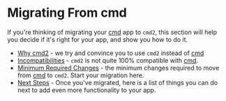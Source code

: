 # Migrating From cmd

If you're thinking of migrating your [cmd](https://docs.python.org/3/library/cmd.html) app to
`cmd2`, this section will help you decide if it's right for your app, and show you how to do it.

- [Why cmd2](why.md) - we try and convince you to use `cmd2` instead of
  [cmd](https://docs.python.org/3/library/cmd.html)
- [Incompatibilities](incompatibilities.md) - `cmd2` is not quite 100% compatible with
  [cmd](https://docs.python.org/3/library/cmd.html).
- [Minimum Required Changes](minimum.md) - the minimum changes required to move from
  [cmd](https://docs.python.org/3/library/cmd.html) to `cmd2`. Start your migration here.
- [Next Steps](next_steps.md) - Once you've migrated, here is a list of things you can do next to
  add even more functionality to your app.
